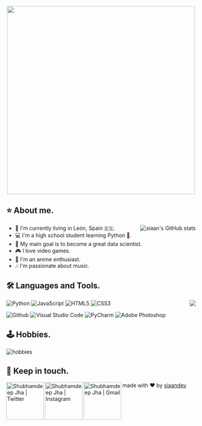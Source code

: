 <p align="center">
  <img src="https://i.imgur.com/a6DhlfX.png" width="500" height="auto" style="display: block; margin: 0 auto"/>
</p>

## ⭐ About me.


<img src="https://github-readme-stats.vercel.app/api?username=siaandev&show_icons=true" alt="siaan's GitHub stats" align="right" />

- 📌 I'm currently living in León, Spain 🇪🇸.
- 💻 I'm a high school student learning Python 🐍.
- 🎯 My main goal is to become a great data scientist.
- 🎮 I love video games.
- 🎥 I'm an anime enthusiast.
- 🎶 I'm passionate about music.




## 🛠 Languages and Tools.

<img src="https://github-readme-stats.vercel.app/api/top-langs/?username=siaandev&title_color=2257EA&bg_color=f7f7f7&hide=html,css" align="right"  /> 

<p>
  
  ![Python](https://img.shields.io/badge/-Python-000000?style=flat&logo=python)
  ![JavaScript](https://img.shields.io/badge/-JavaScript-000000?style=flat&logo=javascript)
  ![HTML5](https://img.shields.io/badge/-HTML5-000000?style=flat&logo=html5)
  ![CSS3](https://img.shields.io/badge/-CSS-000000?style=flat&logo=css3)
</p>

<p>
  
  ![Github](https://img.shields.io/badge/-Github-000000?style=flat&logo=github)
  ![Visual Studio Code](https://img.shields.io/badge/-Visual%20Studio%20Code-000000?style=flat&logo=visualstudiocode)
  ![PyCharm](https://img.shields.io/badge/-PyCharm-000000?style=flat&logo=pycharm)
  ![Adobe Photoshop](https://img.shields.io/badge/-Adobe%20Photoshop-000000?style=flat&logo=adobephotoshop)
</p>



## 🕹 Hobbies.

<img src="https://i.imgur.com/rHAA3uJ.png" alt="hobbies" align="center" width="auto" height="auto" />


## 📨 Keep in touch.

  <a href="https://x.com/siaandev">
    <img align="left" alt="Shubhamdeep Jha | Twitter" width="100px" src="https://static.vecteezy.com/system/resources/previews/042/148/611/non_2x/new-twitter-x-logo-twitter-icon-x-social-media-icon-free-png.png" />
  </a>
  <a href="https://www.instagram.com/juannrgz/">
    <img align="left" alt="Shubhamdeep Jha | Instagram" width="100px" src="https://i.imgur.com/XIFb0LQ.png" />
  </a>
  <a href="mailto:siaandev@gmail.com">
    <img align="left" alt="Shubhamdeep Jha | Gmail" width="100px" src="https://github.com/TheDudeThatCode/TheDudeThatCode/blob/master/Assets/Gmail.svg" />
  </a>

made with ❤ by [siaandev](https://github.com/siaandev)
